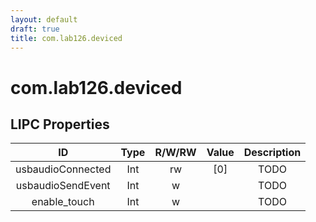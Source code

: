 ```yaml
---
layout: default
draft: true
title: com.lab126.deviced
---
```


# com.lab126.deviced

## LIPC Properties

| ID                | Type | R/W/RW | Value | Description |
|:-----------------:|:----:|:------:|:-----:|:-----------:|
| usbaudioConnected | Int  | rw     | [0]   | TODO        |
| usbaudioSendEvent | Int  | w      |       | TODO        |
| enable_touch      | Int  | w      |       | TODO        |